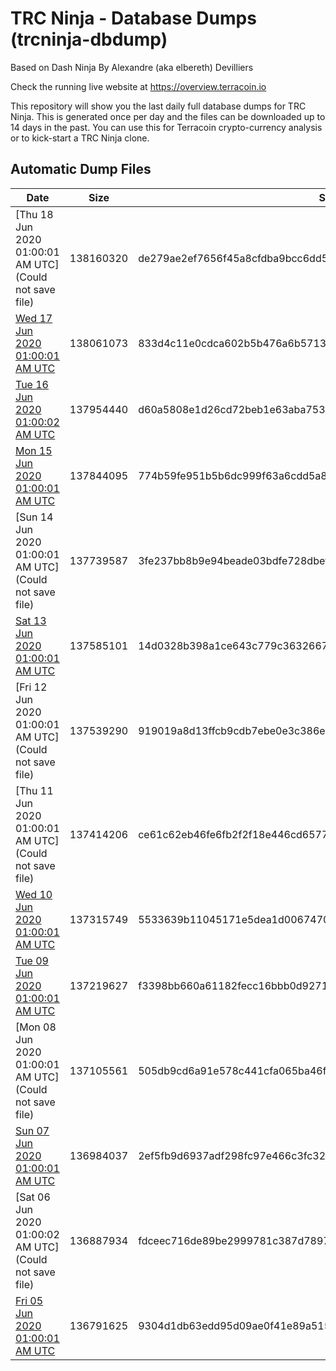 # TRC Ninja - Database Dumps (trcninja-dbdump)
Based on Dash Ninja By Alexandre (aka elbereth) Devilliers

Check the running live website at https://overview.terracoin.io

This repository will show you the last daily full database dumps for TRC Ninja. This is generated once per day and the files can be downloaded up to 14 days in the past.
You can use this for Terracoin crypto-currency analysis or to kick-start a TRC Ninja clone.


## Automatic Dump Files
| Date | Size | SHA256 |
|--|--|--|
| [Thu 18 Jun 2020 01:00:01 AM UTC](Could not save file) | 138160320 | de279ae2ef7656f45a8cfdba9bcc6dd5df2d25042e5ec70db4d422ea594a0103 | 
| [Wed 17 Jun 2020 01:00:01 AM UTC]() | 138061073 | 833d4c11e0cdca602b5b476a6b57132e2f2a283d18c421665e1384e56750027f | 
| [Tue 16 Jun 2020 01:00:02 AM UTC](https://transfer.sh/74vJI/trcninja-dbdump-20200616010002.tar.bz2) | 137954440 | d60a5808e1d26cd72beb1e63aba75332cd1e264fc719b5d6f2b33ea526e954e8 | 
| [Mon 15 Jun 2020 01:00:01 AM UTC](https://transfer.sh/VudEi/trcninja-dbdump-20200615010001.tar.bz2) | 137844095 | 774b59fe951b5b6dc999f63a6cdd5a86738ad959596ff65162b56e26cec44cc6 | 
| [Sun 14 Jun 2020 01:00:01 AM UTC](Could not save file) | 137739587 | 3fe237bb8b9e94beade03bdfe728dbefe52be981600815e743eef24729a785a4 | 
| [Sat 13 Jun 2020 01:00:01 AM UTC]() | 137585101 | 14d0328b398a1ce643c779c3632667129cbd9716d320bfed1367bb251d0576e3 | 
| [Fri 12 Jun 2020 01:00:01 AM UTC](Could not save file) | 137539290 | 919019a8d13ffcb9cdb7ebe0e3c386e74ca8afaa4074d0a6eb8c861c4442b6cc | 
| [Thu 11 Jun 2020 01:00:01 AM UTC](Could not save file) | 137414206 | ce61c62eb46fe6fb2f2f18e446cd65770392e8a5f0508d29d2a007dce95f0061 | 
| [Wed 10 Jun 2020 01:00:01 AM UTC]() | 137315749 | 5533639b11045171e5dea1d006747014cf98ba5c9e366ccb6b310a645f6bcecd | 
| [Tue 09 Jun 2020 01:00:01 AM UTC](https://transfer.sh/ndimb/trcninja-dbdump-20200609010001.tar.bz2) | 137219627 | f3398bb660a61182fecc16bbb0d9271ee29f24575d2d7e9921c1b9c615991c31 | 
| [Mon 08 Jun 2020 01:00:01 AM UTC](Could not save file) | 137105561 | 505db9cd6a91e578c441cfa065ba46f9341f03f2fbe1fb80c7a6c2f833015f97 | 
| [Sun 07 Jun 2020 01:00:01 AM UTC](https://transfer.sh/13mZyA/trcninja-dbdump-20200607010001.tar.bz2) | 136984037 | 2ef5fb9d6937adf298fc97e466c3fc32cd16e34cbc5e1b26ce2979d6b2a8c8f2 | 
| [Sat 06 Jun 2020 01:00:02 AM UTC](Could not save file) | 136887934 | fdceec716de89be2999781c387d78978ae15a499092c70b78ee548f7d37ba268 | 
| [Fri 05 Jun 2020 01:00:01 AM UTC](https://transfer.sh/T90fl/trcninja-dbdump-20200605010001.tar.bz2) | 136791625 | 9304d1db63edd95d09ae0f41e89a515778a62f80e6131fa1993c25c422051ef0 | 
